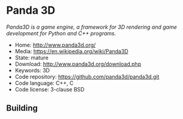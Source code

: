 # Panda 3D

_Panda3D is a game engine, a framework for 3D rendering and game development for Python and C++ programs._

- Home: http://www.panda3d.org/
- Media: https://en.wikipedia.org/wiki/Panda3D
- State: mature
- Download: http://www.panda3d.org/download.php
- Keywords: 3D
- Code repository: https://github.com/panda3d/panda3d.git
- Code language: C++, C
- Code license: 3-clause BSD

## Building

